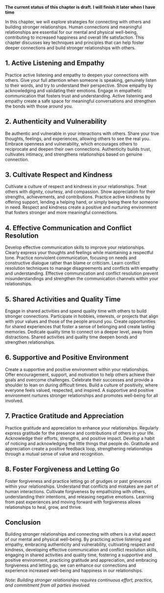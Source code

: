 **The current status of this chapter is draft. I will finish it later when I have time**

In this chapter, we will explore strategies for connecting with others and building stronger relationships. Human connections and meaningful relationships are essential for our mental and physical well-being, contributing to increased happiness and overall life satisfaction. This chapter discusses key techniques and principles that can help foster deeper connections and build stronger relationships with others.

**1. Active Listening and Empathy**
-----------------------------------

Practice active listening and empathy to deepen your connections with others. Give your full attention when someone is speaking, genuinely listen to their words, and try to understand their perspective. Show empathy by acknowledging and validating their emotions. Engage in empathetic communication that fosters trust and understanding. Active listening and empathy create a safe space for meaningful conversations and strengthen the bonds with those around you.

**2. Authenticity and Vulnerability**
-------------------------------------

Be authentic and vulnerable in your interactions with others. Share your true thoughts, feelings, and experiences, allowing others to see the real you. Embrace openness and vulnerability, which encourages others to reciprocate and deepen their own connections. Authenticity builds trust, cultivates intimacy, and strengthens relationships based on genuine connection.

**3. Cultivate Respect and Kindness**
-------------------------------------

Cultivate a culture of respect and kindness in your relationships. Treat others with dignity, courtesy, and compassion. Show appreciation for their strengths, achievements, and contributions. Practice active kindness by offering support, lending a helping hand, or simply being there for someone in need. Respect and kindness create a positive and nurturing environment that fosters stronger and more meaningful connections.

**4. Effective Communication and Conflict Resolution**
------------------------------------------------------

Develop effective communication skills to improve your relationships. Clearly express your thoughts and feelings while maintaining a respectful tone. Practice nonviolent communication, focusing on needs and constructive dialogue rather than blame or criticism. Learn conflict resolution techniques to manage disagreements and conflicts with empathy and understanding. Effective communication and conflict resolution prevent misunderstandings and strengthen the communication channels within your relationships.

**5. Shared Activities and Quality Time**
-----------------------------------------

Engage in shared activities and spend quality time with others to build stronger connections. Participate in hobbies, interests, or projects that align with your values and those of the people around you. Create opportunities for shared experiences that foster a sense of belonging and create lasting memories. Dedicate quality time to connect on a deeper level, away from distractions. Shared activities and quality time deepen bonds and strengthen relationships.

**6. Supportive and Positive Environment**
------------------------------------------

Create a supportive and positive environment within your relationships. Offer encouragement, support, and motivation to help others achieve their goals and overcome challenges. Celebrate their successes and provide a shoulder to lean on during difficult times. Build a culture of positivity, where everyone feels valued, respected, and inspired. A supportive and positive environment nurtures stronger relationships and promotes well-being for all involved.

**7. Practice Gratitude and Appreciation**
------------------------------------------

Practice gratitude and appreciation to enhance your relationships. Regularly express gratitude for the presence and contributions of others in your life. Acknowledge their efforts, strengths, and positive impact. Develop a habit of noticing and acknowledging the little things that people do. Gratitude and appreciation create a positive feedback loop, strengthening relationships through a mutual sense of value and recognition.

**8. Foster Forgiveness and Letting Go**
----------------------------------------

Foster forgiveness and practice letting go of grudges or past grievances within your relationships. Understand that conflicts and mistakes are part of human interactions. Cultivate forgiveness by empathizing with others, understanding their intentions, and releasing negative emotions. Learning from past experiences and moving forward with forgiveness allows relationships to heal, grow, and thrive.

**Conclusion**
--------------

Building stronger relationships and connecting with others is a vital aspect of our mental and physical well-being. By practicing active listening and empathy, embracing authenticity and vulnerability, cultivating respect and kindness, developing effective communication and conflict resolution skills, engaging in shared activities and quality time, fostering a supportive and positive environment, practicing gratitude and appreciation, and embracing forgiveness and letting go, we can enhance our connections and experience increased well-being and happiness in our relationships.

*Note: Building stronger relationships requires continuous effort, practice, and commitment from all parties involved.*

